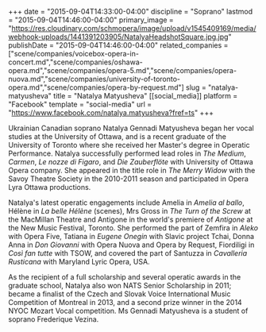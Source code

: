 +++
date = "2015-09-04T14:33:00-04:00"
discipline = "Soprano"
lastmod = "2015-09-04T14:46:00-04:00"
primary_image = "https://res.cloudinary.com/schmopera/image/upload/v1545409169/media/webhook-uploads/1441391203905/NatalyaHeadshotSquare.jpg.jpg"
publishDate = "2015-09-04T14:46:00-04:00"
related_companies = ["scene/companies/voicebox-opera-in-concert.md","scene/companies/oshawa-opera.md","scene/companies/opera-5.md","scene/companies/opera-nuova.md","scene/companies/university-of-toronto-opera.md","scene/companies/opera-by-request.md"]
slug = "natalya-matyusheva"
title = "Natalya Matyusheva"
[[social_media]]
platform = "Facebook"
template = "social-media"
url = "https://www.facebook.com/natalya.matyusheva?fref=ts"
+++

Ukrainian Canadian soprano Natalya Gennadi Matyusheva began her vocal studies at the University of Ottawa, and is a recent graduate of the University of Toronto where she received her Master's degree in Operatic Performance. Natalya successfully performed lead roles in *The Medium*, *Carmen*, *Le nozze di Figaro*, and *Die Zauberflöte* with University of Ottawa Opera company. She appeared in the title role in *The Merry Widow* with the Savoy Theatre Society in the 2010-2011 season and participated in Opera Lyra Ottawa productions.

Natalya's latest operatic engagements include Amelia in *Amelia al ballo*, Hélène in *La belle Hélène* (scenes), Mrs Gross in *The Turn of the Screw* at the MacMillan Theatre and Antigone in the world's premiere of *Antigone* at the New Music Festival, Toronto. She performed the part of Zemfira in *Aleko* with Opera Five, Tatiana in *Eugene Onegin* with Slavic project Tchai, Donna Anna in *Don Giovanni* with Opera Nuova and Opera by Request, Fiordiligi in *Così fan tutte* with TSOW, and covered the part of Santuzza in *Cavalleria Rusticana* with Maryland Lyric Opera, USA. 

As the recipient of a full scholarship and several operatic awards in the graduate school, Natalya also won NATS Senior Scholarship in 2011; became a finalist of the Czech and Slovak Voice International Music Competition of Montreal in 2013, and a second prize winner in the 2014 NYOC Mozart Vocal competition. Ms Gennadi Matyusheva is a student of soprano Frederique Vezina.
